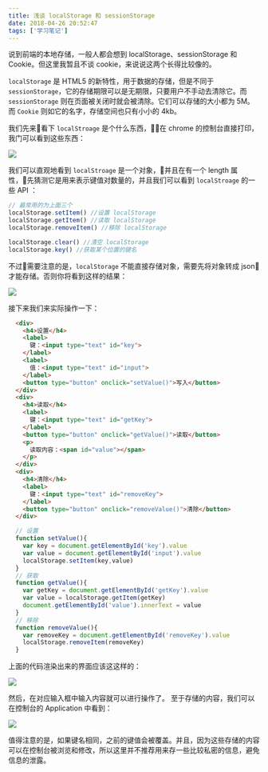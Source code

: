 ```yaml
---
title: 浅谈 localStorage 和 sessionStorage
date: 2018-04-26 20:52:47
tags: ['学习笔记']
---
```

说到前端的本地存储，一般人都会想到 localStorage、sessionStorage 和 Cookie。但这里我暂且不谈 cookie，来说说这两个长得比较像的。
<!--more-->
`localStorage` 是 HTML5 的新特性，用于数据的存储，但是不同于 `sessionStorage`，它的存储期限可以是无期限，只要用户不手动去清除它。而 `sessionStorage` 则在页面被关闭时就会被清除。它们可以存储的大小都为 5M。而 `Cookie` 则如它的名字，存储空间也只有小小的 4kb。

我们先来看下 `localStroage` 是个什么东西，在 chrome 的控制台直接打印，我门可以看到这些东西：

![](https://personal-1251959693.cos.ap-chengdu.myqcloud.com/2018-05-10-144749.png)

我们可以直观地看到 `localStroage` 是一个对象，并且在有一个 length 属性，先猜测它是用来表示键值对数量的，并且我们可以看到 `localStroage` 的一些 API ：
```javascript
// 最常用的为上面三个
localStorage.setItem() //设置 localStorage
localStorage.getItem() //读取 localStorage
localStorage.removeItem() //移除 localStorage

localStorage.clear() //清空 localStorage
localStorage.key() //获取某个位置的键名
```
不过需要注意的是，`localStorage` 不能直接存储对象，需要先将对象转成 json 才能存储。否则你将看到这样的结果：

![](https://personal-1251959693.cos.ap-chengdu.myqcloud.com/2018-05-10-144803.png)

接下来我们来实际操作一下：
```html
  <div>
    <h4>设置</h4>
    <label>
      键：<input type="text" id="key">
    </label>
    <label>
      值：<input type="text" id="input">
    </label>
    <button type="button" onclick="setValue()">写入</button>
  </div>
  <div>
    <h4>读取</h4>
    <label>
      键：<input type="text" id="getKey">
    </label>
    <button type="button" onclick="getValue()">读取</button>
    <p>
      读取内容：<span id="value"></span>
    </p>
  </div>
  <div>
    <h4>清除</h4>
    <label>
      键：<input type="text" id="removeKey">
    </label>
    <button type="button" onclick="removeValue()">清除</button>
  </div>
```
```javascript
  // 设置
  function setValue(){
    var key = document.getElementById('key').value
    var value = document.getElementById('input').value
    localStorage.setItem(key,value)
  }
  // 获取
  function getValue(){
    var getKey = document.getElementById('getKey').value
    var value = localStorage.getItem(getKey)
    document.getElementById('value').innerText = value
  }
  // 移除
  function removeValue(){
    var removeKey = document.getElementById('removeKey').value
    localStorage.removeItem(removeKey)
  }
```

上面的代码渲染出来的界面应该这这样的：

![](https://personal-1251959693.cos.ap-chengdu.myqcloud.com/2018-05-10-144820.png)

然后，在对应输入框中输入内容就可以进行操作了。
至于存储的内容，我们可以在控制台的 Application 中看到：

![](https://personal-1251959693.cos.ap-chengdu.myqcloud.com/2018-05-10-144835.png)

值得注意的是，如果键名相同，之前的键值会被覆盖。并且，因为这些存储的内容可以在控制台被浏览和修改，所以这里并不推荐用来存一些比较私密的信息，避免信息的泄露。